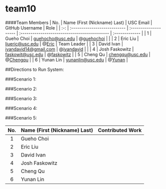 team10
======

####Team Members
| No. | Name (First (Nickname) Last) |       USC Email       |                GitHub Username                |      Role      |
| :-: | :--------------------------- | :-------------------- | :-------------------------------------------- | :------------- |
|  1  | Gueho Choi                   | guehocho@usc.edu      | @[guehochoi](https://github.com/guehochoi)    |                |
|  2  | Eric Liu                     | liueric@usc.edu       | @[Eric](https://github.com/liueric)        |                 Team Leader |
|  3  | David Ivan                   | ivandavid14@gmail.com | @[ivandavid](https://github.com/ivandavid14)           |                |
|  4  | Josh Faskowitz               | faskowit@usc.edu      | @[faskowitz](https://github.com/faskowit)        |
|  5  | Cheng Qu                     | chengqu@usc.edu       | @[Chengqu](https://github.com/chengqu)        | 
|  6  | Yunan Lin                    | yunanlin@usc.edu       | @[Yunan](https://github.com/donny4760)      | 


##Directions to Run System:

###Scenario 1:

###Scenario 2:

###Scenario 3:

###Scenario 4:

###Scenario 5:

| No. | Name (First (Nickname) Last) |       Contributed Work   
| :-: | :--------------------------- | :-------------------- |  
|  1  | Gueho Choi                   |      | 
|  2  | Eric Liu                     |        | 
|  3  | David Ivan                   |  | 
|  4  | Josh Faskowitz               |       | 
|  5  | Cheng Qu                     |       | 
|  6  | Yunan Lin                    |        | 
